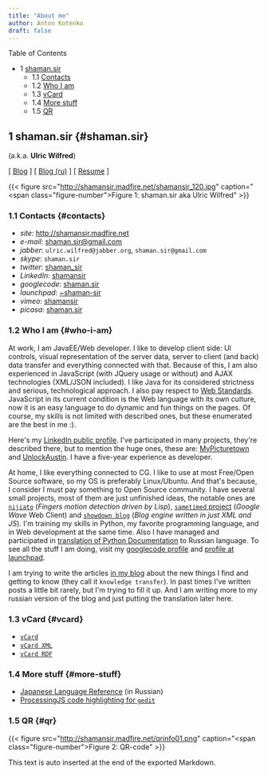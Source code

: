 ```yaml
---
title: "About me"
author: Anton Kotenko
draft: false
---
```


<div class="ox-hugo-toc toc has-section-numbers">

<div class="heading">Table of Contents</div>

- <span class="section-num">1</span> [shaman.sir](#shaman.sir)
    - <span class="section-num">1.1</span> [Contacts](#contacts)
    - <span class="section-num">1.2</span> [Who I am](#who-i-am)
    - <span class="section-num">1.3</span> [vCard](#vcard)
    - <span class="section-num">1.4</span> [More stuff](#more-stuff)
    - <span class="section-num">1.5</span> [QR](#qr)

</div>
<!--endtoc-->



## <span class="section-num">1</span> shaman.sir {#shaman.sir}

(a.k.a. **Ulric Wilfred**)

[ [Blog](http://shamansir.tumblr.com) ] [ [Blog (ru)](http://shamansir-ru.tumblr.com) ] [ [Resume](http://shamansir.madfire.net/resume.html) ]

{{< figure src="http://shamansir.madfire.net/shamansir_120.jpg" caption="<span class=\"figure-number\">Figure 1: </span>shaman.sir aka Ulric Wilfred" >}}


### <span class="section-num">1.1</span> Contacts {#contacts}

-   _site_: <http://shamansir.madfire.net>
-   _e-mail_: [shaman.sir@gmail.com](mailto:shaman.sir@gmail.com)
-   _jabber_: `ulric.wilfred@jabber.org`, `shaman.sir@gmail.com`
-   _skype_: `shaman.sir`
-   _twitter_: [shaman_sir](http://twitter.com/shaman_sir)
-   _LinkedIn_: [shamansir](http://www.linkedin.com/in/shamansir)
-   _googlecode_: [shaman.sir](http://code.google.com/u/shaman.sir/)
-   _launchpad_: [~shaman-sir](https://launchpad.net/~shaman-sir)
-   _vimeo_: [shamansir](http://vimeo.com/shamansir)
-   _picasa_: [shaman.sir](http://picasaweb.google.com/shaman.sir)


### <span class="section-num">1.2</span> Who I am {#who-i-am}

At work, I am JavaEE/Web developer. I like to develop client side: UI controls, visual representation of the server data, server to client (and back) data transfer and everything connected with that. Because of this, I am also experienced in JavaScript (with JQuery usage or without) and AJAX technologies (XML/JSON included). I like Java for its considered strictness and serious, technological approach. I also pay respect to [Web Standards](http://webstandards.org/). JavaScript in its current condition is the Web language with its own culture, now it is an easy language to do dynamic and fun things on the pages. Of course, my skills is not limited with described ones, but these enumerated are the best in me :).

Here's my [LinkedIn public profile](http://www.linkedin.com/in/shamansir). I've participated in many projects, they're described there, but to mention the huge ones, these are: [MyPicturetown](http://mypicturetown.com/) and [UnlockAustin](http://unlockaustin.com/). I have a five-year experience as developer.

At home, I like everything connected to CG. I like to use at most Free/Open Source software, so my OS is preferably Linux/Ubuntu. And that's because, I consider I must pay something to Open Source community. I have several small projects, most of them are just unfinished ideas, the notable ones are [`nijiato`](http://code.google.com/p/nijiato/) (_Fingers motion detection driven by Lisp_), [`sametimed` project](http://code.google.com/p/sametimed/) (_Google Wave_ Web Client) and [`showdown blog`](http://code.google.com/p/showdown-blog/) (_Blog engine written in just XML and JS_). I'm training my skills in Python, my favorite programming language, and in Web development at the same time. Also I have managed and participated in [translation of Python Documentation](http://ru.wikibooks.org/wiki/%D0%94%D0%BE%D0%BA%D1%83%D0%BC%D0%B5%D0%BD%D1%82%D0%B0%D1%86%D0%B8%D1%8F_Python) to Russian language. To see all the stuff I am doing, visit my [googlecode profile](http://code.google.com/u/shaman.sir/) and [profile at launchpad](https://launchpad.net/~shaman-sir).

I am trying to write the articles [in my blog](http://shamansir.tumblr.com) about the new things I find and getting to know (they call it `knowledge transfer`). In past times I've written posts a little bit rarely, but I'm trying to fill it up. And I am writing more to my russian version of the blog and just putting the translation later here.


### <span class="section-num">1.3</span> vCard {#vcard}

-   [`vCard`](http://shamansir.madfire.net/ulric.wilfred.vcf)
-   [`vCard XML`](http://shamansir.madfire.net/personal-data.xml)
-   [`vCard RDF`](http://shamansir.madfire.net/personal-data-rdf.xml)


### <span class="section-num">1.4</span> More stuff {#more-stuff}

-   [Japanese Language Reference](http://shaman-sir.by.ru/files/japan.pdf) (in Russian)
-   [ProcessingJS code highlighting for `gedit`](http://paste.pocoo.org/show/163442/)


### <span class="section-num">1.5</span> QR {#qr}

{{< figure src="http://shamansir.madfire.net/qrinfo01.png" caption="<span class=\"figure-number\">Figure 2: </span>QR-code" >}}


This text is auto inserted at the end of the exported Markdown.
